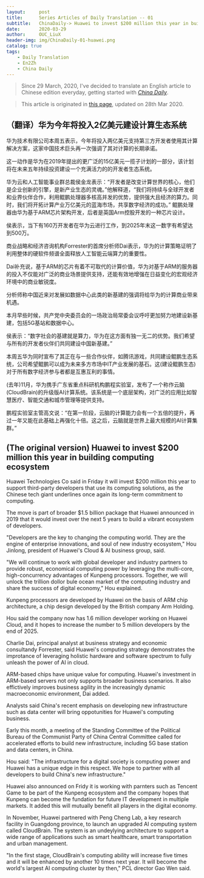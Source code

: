 ```yaml
---
layout:     post
title:      Series Articles of Daily Translation -- 01
subtitle:   ChinaDaily-> Huawei to invest $200 million this year in building computing ecosystem
date:       2020-03-29
author:     OUC_LiuX 
header-img: img/ChinaDaily-01-huawei.png
catalog: true
tags:
    - Daily Translation
    - En2Zh
    - China Daily 
---
```


<head>
    <script src="https://cdn.mathjax.org/mathjax/latest/MathJax.js?config=TeX-AMS-MML_HTMLorMML" type="text/javascript"></script>
    <script type="text/x-mathjax-config">
        MathJax.Hub.Config({
            tex2jax: {
            skipTags: ['script', 'noscript', 'style', 'textarea', 'pre'],
            inlineMath: [['$','$']]
            }
        });
    </script>
</head>

> Since 29 March, 2020, I've decided to translate an English article to Chinese edition everyday, getting started with [*China Daily*](https://www.chinadaily.com.cn/).    

> This article is originated in [this page](https://www.chinadaily.com.cn/a/202003/28/WS5e7e9849a310128217282a39.html), updated on 28th Mar 2020.  

## （翻译）华为今年将投入2亿美元建设计算生态系统   
华为技术有限公司本周五表示，今年将投入两亿美元支持第三方开发者使用其计算解决方案，这家中国技术巨头再一次强调了其对计算的长期承诺。  

这一动作是华为在2019年提出的更广泛的15亿美元一揽子计划的一部分，该计划将在未来五年持续投资建设一个充满活力的的开发者生态系统。   

华为云和人工智能事业群总裁侯金龙表示：“开发者是改变计算世界的核心，他们是企业创新的引擎，是新产业生态的灵魂。”他解释道，“我们将持续与全球开发者和业界伙伴合作，利用鲲鹏处理器多核高并发的优势，提供强大且经济的算力。同时，我们将开拓计算产业万亿美元的蓝海市场，共享数字经济的成功。” 鲲鹏处理器由华为基于ARM芯片架构开发，后者是英国Arm控股开发的一种芯片设计。  

侯表示，当下有160万开发者在华为云进行工作，到2025年末这一数字有希望达到500万。  

商业战略和经济咨询机构Forrester的首席分析师Dai表示，华为的计算策略证明了利用整体的硬软件频谱全面释放人工智能云端算力的重要性。   

Dai补充说，基于ARM的芯片有着不可取代的计算价值，华为对基于ARM的服务器的投入不仅能对广泛的商业场景提供支持，还能有效地增强在日益变化的宏观经济环境中的商业敏锐度。   

分析师称中国近来对发展如数据中心此类的新基建的强调将给华为的计算商业带来机遇。   

本月早些时候，共产党中央委员会的一场政治局常委会议呼吁更加努力地建设新基建，包括5G基站和数据中心。  

侯表示：“数字社会的基建就是算力，华为在这方面有独一无二的优势。我们希望与所有的开发者伙伴们共同建设中国新基建。”  

本周五华为同时宣布了其正在与一些合作伙伴，如腾讯游戏，共同建设鲲鹏生态系统，公司希望鲲鹏可以成为未来多方市场中IT产业发展的基石。这(建设鲲鹏生态)对于所有数字经济参与者都是互惠互利的事情。   

(去年)11月，华为携手广东省重点科研机构鹏程实验室，发布了一个称作云脑(CloudBrain)的升级版AI计算系统。该系统是一个底层架构，对广泛的应用比如智慧医疗、智能交通和城市管理等提供支持。   

鹏程实验室主管高文说：“在第一阶段，云脑的计算能力会有一个五倍的提升，再过一年又能在此基础上再强化十倍。这之后，云脑就是世界上最大规模的AI计算集群。”   

## (The original version) Huawei to invest $200 million this year in building computing ecosystem   
Huawei Technologies Co said in Friday it will invest $200 million this year to support third-party developers that use its computing solutions, as the Chinese tech giant underlines once again its long-term commitment to computing.   

The move is part of broader $1.5 billion package that Huawei announced in 2019 that it would invest over the next 5 years to build a vibrant ecosystem of developers.   

"Developers are the key to changing the computing world. They are the engine of enterprise innovations, and soul of new industry ecosystem," Hou Jinlong, president of Huawei's Cloud & AI business group, said.    

"We will continue to work with global developer and industry partners to provide robust, economical computing power by leveraging the multi-core, high-concurrency advantages of Kunpeng processors. Together, we will unlock the trillion dollor bule ocean market of the computing industry and share the success of digital economy," Hou explained.   

Kunpeng processors are developed by Huawei on the basis of ARM chip architecture, a chip design developed by the British company Arm Holding.   

Hou said the company now has 1.6 million developer working on  Huawei Cloud, and it hopes to increase the number to 5 million developers by the end of 2025.   

Charlie Dai, principal analyst at business strategy and economic consultandy Forrester, said Huawei's computing strategy demonstrates the improtance of leveraging holistic hardware and software spectrum to fully unleash the power of AI in cloud.   

ARM-based chips have unique value for computing. Huawei's investment in ARM-based servers not only supports broader business scenarios. It also effictively improves business agility in the increasingly dynamic macroeconomic environment, Dai added.   

Analysts said China's recent emphasis on developing new infrastructure such as data center will bring oppotunities for Huawei's computing business.   

Early this month, a meeting of the Standing Committee of the Political Bureau of the Communist Party of China Central Committee called for accelerated efforts to build new infrastructure, including 5G base station and data centers, in China.   

Hou said: "The infrastructure for a digital society is computing power and Huawei has a unique edge in this respect. We hope to partner with all developers to build China's new infrastructure."   

Huawei also announced on Fridy it is working with parnters such as Tencent Game to be part of the Kunpeng ecosystem and the company hopes that Kunpeng can become the fundation for future IT development in multiple markets. It added this will mutually benefit all players in the digital economy.   

In November, Huawei partnered with Peng Cheng Lab, a key research facility in Guangdong province, to launch an upgraded AI computing system called CloudBrain. The system is an undeylying architecture to support a wide range of applications such as smart healthcare, smart transportation and urban management.   

"In the first stage, CloudBrain's computing ability will increase five times and it will be enhanced by another 10 times next year. It will become the world's largest AI computing cluster by then," PCL director Gao Wen said.  

